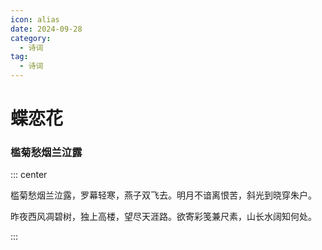 ```yaml
---
icon: alias
date: 2024-09-28
category:
  - 诗词
tag:
  - 诗词
---
```


# 蝶恋花

<!-- more -->

### 槛菊愁烟兰泣露

::: center

槛菊愁烟兰泣露，罗幕轻寒，燕子双飞去。明月不谙离恨苦，斜光到晓穿朱户。

昨夜西风凋碧树，独上高楼，望尽天涯路。欲寄彩笺兼尺素，山长水阔知何处。

:::


